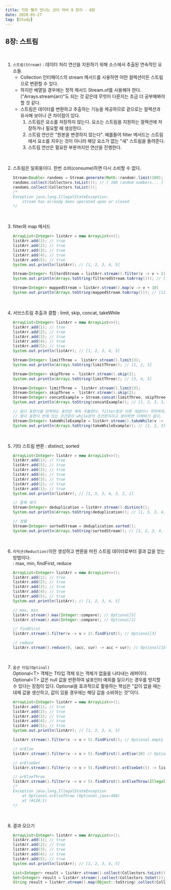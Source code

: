 ```yaml
---
title: 가장 빨리 만나는 코어 자바 9 정리 - 8장
date: 2020-05-27
tag: [Study]
---
```


## 8장: 스트림

<br>

1. `스트림(Stream)` : 데이터 처리 연산을 지원하기 위해 소스에서 추출된 연속적인 요소들.
    - Collection 인터페이스의 stream 메서드를 사용하면 어떤 컬렉션이든 스트림으로 변환할 수 있다.
    - 하지만 배열일 경우에는 정적 메서드 Stream.of를 사용해야 한다. ("Arrays.stream(arr)"도 되는 것 같은데 무엇이 다른지는 조금 더 공부해봐야 할 것 같다.
    - 스트림은 데이터를 변환하고 추출하는 기능을 제공하므로 겉으로는 컬렉션과 유사해 보이나 큰 차이점이 있다.
        1. 스트림은 요소를 저장하지 않는다. 요소는 스트림을 지원하는 컬렉션에 저장하거나 필요할 때 생성한다.
        2. 스트림 연산은 "원본을 변경하지 않는다". 예를들어 filter 메서드는 스트림에서 요소를 지우는 것이 아니라 해당 요소가 없는 "새" 스트림을 돌려준다.
        3. 스트림 연산은 필요한 부분까지만 연산을 진행한다.

<br>

2. 스트림은 일회용이다. 한번 소비(consume)하면 다시 소비할 수 없다.

    ```java
    Stream<Double> randoms = Stream.generate(Math::random).limit(100);
    randoms.collect(Collectors.toList()); // [ 100 random numbers... ]
    randoms.collect(Collectors.toList());
    /*
    Exception java.lang.IllegalStateException:
        stream has already been operated upon or closed
    */
    ```

<br>

3. filter와 map 메서드

    ```java
    ArrayList<Integer> listArr = new ArrayList<>();
    listArr.add(1); // true
    listArr.add(2); // true
    listArr.add(3); // true
    listArr.add(4); // true
    listArr.add(5); // true
    System.out.println(listArr); // [1, 2, 3, 4, 5]

    Stream<Integer> filterdStream = listArr.stream().filter(v -> v > 2);
    System.out.println(Arrays.toString(filteredStream.toArray())); // [3, 4, 5]

    Stream<Integer> mappedStream = listArr.stream().map(v -> v + 10)
    System.out.println(Arrays.toString(mappedStream.toArray())); // [11, 12, 13, 14, 15]
    ```

<br>

4. 서브스트림 추출과 결합 : limit, skip, concat, takeWhile

    ```java
    ArrayList<Integer> listArr = new ArrayList<>();
    listArr.add(1); // true
    listArr.add(2); // true
    listArr.add(3); // true
    listArr.add(4); // true
    listArr.add(5); // true
    System.out.println(listArr); // [1, 2, 3, 4, 5]

    Stream<Integer> limitThree =  listArr.stream().limit(3);
    System.out.println(Arrays.toString(limitThree)); // [1, 2, 3]

    Stream<Integer> skipThree =  listArr.stream().skip(2);
    System.out.println(Arrays.toString(limitThree)); // [3, 4, 5]

    Stream<Integer> limitThree =  listArr.stream().limit(3);
    Stream<Integer> skipThree =  listArr.stream().skip(2);
    Stream<Integer> concatExample = Stream.concat(limitThree, skipThree);
    System.out.println(Arrays.toString(concatExample)); // [1, 2, 3, 3, 4, 5]

    // 람다 표현식을 만족하는 동안은 계속 추출한다. filter랑은 다른 개념이니 주의하자.
    // 람다 표현식 안에 있는 조건문이 while문의 조건문이라고 생각하면 이해하기 쉽다.
    Stream<Integer> takeWhileExample = listArr.stream().takeWhile(v -> v < 4);
    System.out.println(Arrays.toString(takeWhileExample)); // [1, 2, 3]
    ```

<br>

5. 기타 스트림 변환 : distinct, sorted

    ```java
    ArrayList<Integer> listArr = new ArrayList<>();
    listArr.add(1); // true
    listArr.add(5); // true
    listArr.add(3); // true
    listArr.add(4); // true
    listArr.add(3); // true
    listArr.add(2); // true
    listArr.add(1); // true
    System.out.println(listArr); // [1, 5, 3, 4, 3, 2, 1]

    // 중복 제거
    Stream<Integer> deduplication = listArr.stream().distinct();
    System.out.println(Arrays.toString(deduplication)); // [1, 5, 3, 4, 2]

    // 정렬
    Stream<Integer> sortedStream = deduplication.sorted();
    System.out.println(Arrays.toString(sortedStream)); // [1, 2, 3, 4, 5]
    ```

<br>

6. `리덕션(Reduction)`이란 생성하고 변환을 마친 스트림 데이터로부터 결과 값을 얻는 방법이다.  
   : max, min, findFirst, reduce

    ```java
    ArrayList<Integer> listArr = new ArrayList<>();
    listArr.add(1); // true
    listArr.add(2); // true
    listArr.add(3); // true
    listArr.add(4); // true
    listArr.add(5); // true
    System.out.println(listArr); // [1, 2, 3, 4, 5]

    // max, min
    listArr.stream().max(Integer::compare); // Optional[5]
    listArr.stream().min(Integer::compare); // Optional[1]

    // findFirst
    listArr.stream().filter(v -> v > 2).findFirst(); // Optional[3]

    // reduce
    listArr.stream().reduce(0, (acc, cur) -> acc + cur); // Optional[15]
    ```

<br>

7. `옵션 타입(Optinal)`  
   Optional\<T\> 객체는 T타입 객체 또는 객체가 없을을 나타내는 래퍼이다. Optional\<T\> 값은 null 값을 반환하여 널포인터 예외를 일으키는 경우를 방지할 수 있다는 장점이 있다. Optional을 효과적으로 활용하는 핵심은 "값이 없을 때는 대체 값을 생산하고, 값이 있을 경우에는 해당 값을 소비하는 것"이다.

    ```java
    ArrayList<Integer> listArr = new ArrayList<>();
    listArr.add(1); // true
    listArr.add(2); // true
    listArr.add(3); // true
    listArr.add(4); // true
    listArr.add(5); // true
    System.out.println(listArr); // [1, 2, 3, 4, 5]

    listArr.stream().filter(v -> v > 5).findFirst(); // Optional.empty

    // orElse
    listArr.stream().filter(v -> v > 5).findFirst().orElse(10) // Optional[10]

    // orElseGet
    listArr.stream().filter(v -> v > 5).findFirst().orElseGet(() -> listArr.get(0)) // Optional[1]

    // orElseThrow
    listArr.stream().filter(v -> v > 5).findFirst().orElseThrow(IllegalStateException::new);
    /*
    Exception java.lang.IllegalStateException
        at Optional.orElseThrow (Optional.java:408)
        at (#126:1)
    */
    ```

<br>

8. 결과 모으기

    ```java
    ArrayList<Integer> listArr = new ArrayList<>();
    listArr.add(1); // true
    listArr.add(2); // true
    listArr.add(3); // true
    listArr.add(4); // true
    listArr.add(5); // true
    System.out.println(listArr); // [1, 2, 3, 4, 5]

    List<Integer> result = listArr.stream().collect(Collectors.toList());
    Set<Integer> result = listArr.stream().collect(Collectors.toSet());
    String result = listArr.stream().map(Object::toString).collect(Collectors.joining("")); // "12345"
    ```
